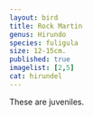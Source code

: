 ```yaml
---
layout: bird
title: Rock Martin
genus: Hirundo
species: fuligula
size: 12-15cm.
published: true
imagelist: [2,5]
cat: hirundel
---
```


These are juveniles. 
